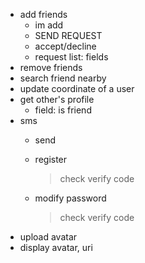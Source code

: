 - add friends 
    - im add
    - SEND REQUEST
    - accept/decline
    - request list: fields
- remove friends
- search friend nearby
- update coordinate of a user
- get other's profile
    - field: is friend
- sms
    - send
    - register
    
        > check verify code
        
    - modify password
    
        > check verify code
- upload avatar
- display avatar, uri
